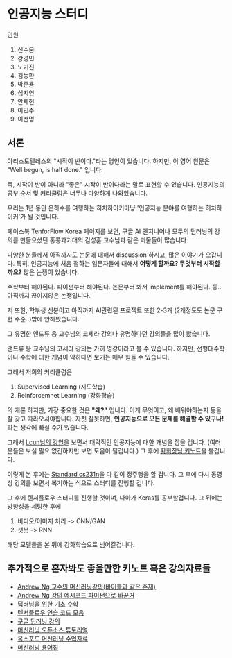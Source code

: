 # 인공지능 스터디 

인원

1. 신수웅
2. 강경민
3. 노기진
4. 김능환
5. 박준용
6. 심지연
7. 안제현
8. 이민주
9. 이선명

## 서론

아리스토텔레스의 "시작이 반이다."라는 명언이 있습니다.
하지만, 이 영어 원문은 "Well begun, is half done." 입니다. 

즉, 시작이 반이 아니라 "좋은" 시작이 반이다라는 말로 표현할 수 있습니다.
인공지능의 공부 순서 및 커리큘럼은 너무나 다양하게 나와있습니다.

우리는 1년 동안 은하수를 여행하는 히치하이커마냥 '인공지능 분야를 여행하는 히치하이커'가 될 것입니다. 

페이스북 TenforFlow Korea 페이지를 보면, 구글 AI 엔지니어나 모두의 딥러닝의 강의를 만들으셨던 홍콩과기대의 김성훈 교수님과 같은 괴물들이 많습니다.

다양한 분들께서 아직까지도 논문에 대해서 discussion 하시고, 많은 이야기가 오갑니다.
특히, 인공지능에 처음 접하는 입문자들에 대해서 **어떻게 할까요? 무엇부터 시작할까요?**
많은 논쟁이 있습니다. 

수학부터 해야된다. 파이썬부터 해야된다. 논문부터 봐서 implement를 해야된다. 등..
아직까지 끊이지않은 논쟁입니다. 

저 또한, 학부생 신분이고 아직까지 AI관련된 프로젝트 또한 2-3개 (2개정도도 논문 구현 수준..)밖에 안해봤습니다.

그 유명한 앤드류 응 교수님의 코세라 강의나 유명하다던 강의들을 많이 봤습니다.

앤드류 응 교수님의 코세라 강의는 가히 명강이라고 볼 수 있습니다. 
하지만, 선형대수학이나 수학에 대한 개념이 약하다면 보기는 매우 힘들 수 있습니다.

그래서 저희의 커리큘럼은 

1. Supervised Learning (지도학습)
2. Reinforcemnet Learning (강화학습)

의 개론 하지만, 가장 중요한 것은 **"왜?"** 입니다. 이게 무엇이고, 왜 배워야하는지 등을 
잘 갖고 따라오셔야합니다. 자칫 잘못하면, **인공지능으로 모든 문제를 해결할 수 있구나!** 라는 생각에 빠질 수가 있습니다. 

그래서 [Lcun님의 강연](https://www.youtube.com/watch?v=_1Cyyt-4-n8)을 보면서 
대략적인 인공지능에 대한 개념을 잡을 겁니다. (여러분들은 보실 필요 없긴하지만 보면 도움이 될겁니다.) 그 후에 [황회장님 키노트](https://www.youtube.com/watch?v=npzRyTimcZo&t=6209s)을 볼겁니다. 

이렇게 본 후에는 [Standard cs231n](http://cs231n.github.io)을 다 같이 정주행을 할 겁니다. 그 후에 다시 동영상 강의를 보면서 복기하는 식으로 스터디를 진행할 겁니다.

그 후에 텐서플로우 스터디를 진행할 것이며, 나아가 Keras를 공부할겁니다. 
그 뒤에는 방향성을 세팅한 후에 
1. 비디오/이미지 처리 -> CNN/GAN 
2. 챗봇 -> RNN 

해당 모델들을 본 뒤에 강화학습으로 넘어갈겁니다.

## 추가적으로 혼자봐도 좋을만한 키노트 혹은 강의자료들
- [Andrew Ng 교수의 머신러닝강의(바이블과 같은 존재)](https://click.linksynergy.com/deeplink?id=nbJH6*TrzAA&mid=40328&murl=https%3A%2F%2Fwww.coursera.org%2Flearn%2Fmachine-learning)
- [Andrew Ng 강의 예시코드 파이썬으로 바꾼거](https://github.com/kaleko/CourseraML)
- [딥러닝을 위한 기초 수학](https://www.slideshare.net/theeluwin/ss-69596991)
- [텐서플로우 연습 코드 모음](https://github.com/golbin/TensorFlow-Tutorials)
- [구글 딥러닝 강의](https://www.udacity.com/course/deep-learning--ud730)
- [머신러닝 오픈소스 튜토리얼](https://scikit-learn.org/stable/tutorial/)
- [옥스포드 머신러닝 수업자료](https://www.cs.ox.ac.uk/people/nando.defreitas/machinelearning/)
- [머신러닝 용어집](https://developers.google.com/machine-learning/glossary/?hl=ko)
